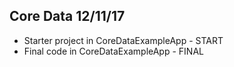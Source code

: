 ## Core Data 12/11/17 ##

* Starter project in CoreDataExampleApp - START
* Final code in CoreDataExampleApp - FINAL

